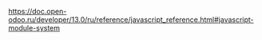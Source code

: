 https://doc.open-odoo.ru/developer/13.0/ru/reference/javascript_reference.html#javascript-module-system